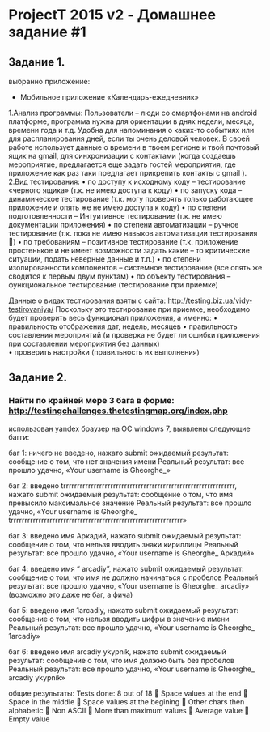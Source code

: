 # ProjectT 2015 v2 - Домашнее задание #1
## Задание 1.
выбранно приложение:
- Мобильное приложение «Календарь-ежедневник»

1.Анализ программы: 
	Пользователи – люди со смартфонами на android платформе, программа нужна для ориентации в днях недели, месяца, времени года и т.д. Удобна для напоминания о каких-то событиях или для распланирования дней, если ты очень деловой человек. В своей работе использует данные о времени в твоем регионе и твой почтовый ящик на gmail, для синхронизации с контактами (когда создаешь мероприятие, предлагается еще задать гостей мероприятия, где приложение как раз таки предлагает прикрепить контакты с gmail ).
2.Вид тестирования:
•	по доступу к исходному коду – тестирование «черного ящика» (т.к. не имею доступа к коду)
•	по запуску кода – динамическое тестирование (т.к. могу проверять только работающее приложение и опять же не имею доступа к коду)
•	по степени подготовленности – Интуитивное тестирование (т.к. не имею документации приложения)
•	по степени автоматизации – ручное тестирование (т.к. пока не имею навыков автоматизации тестирования )
•	по требованиям – позитивное тестирование (т.к. приложение простенькое и не имеет возможности задать какие – то критические ситуации, подать неверные данные и т.п.)
•	по степени изолированности компонентов – системное тестирование (все опять же сводится к первым двум пунктам)
•	по объекту тестирования – функциональное тестирование (тестирование при приемке)

Данные о видах тестирования взяты с сайта: http://testing.biz.ua/vidy-testirovaniya/
Поскольку это тестирование при приемке, необходимо будет проверить весь функционал приложения, а именно:
•	правильность отображения дат, недель, месяцев
•	правильность составления мероприятий (и проверка не будет ли ошибки приложения при составлении мероприятия без данных)	
•	проверить настройки (правильность их выполнения)





## Задание 2.

### Найти по крайней мере 3 бага в форме: http://testingchallenges.thetestingmap.org/index.php


использован yandex браузер на ОС windows 7, выявлены следующие багги:

баг 1:
ничего не введено, нажато submit
ожидаемый результат: сообщение о том, что нет значения имени
Реальный результат: все прошло удачно, «Your username is Gheorghe_»

баг 2:
введено trrrrrrrrrrrrrrrrrrrrrrrrrrrrrrrrrrrrrrrrrrrrrrrrrrrrrrrrrrrrrr, нажато submit
ожидаемый результат: сообщение о том, что имя превысило максимальное значение
Реальный результат: все прошло удачно, «Your username is Gheorghe_ trrrrrrrrrrrrrrrrrrrrrrrrrrrrrrrrrrrrrrrrrrrrrrrrrrrrrrrrrrrrrr»

баг 3:
введено имя Аркадий, нажато submit
ожидаемый результат: сообщение о том, что нельзя вводить знаки кириллицы
Реальный результат: все прошло удачно, «Your username is Gheorghe_ Аркадий»

баг 4:
введено имя “            arcadiy”, нажато submit
ожидаемый результат: сообщение о том, что имя не должно начинаться с пробелов
Реальный результат: все прошло удачно, «Your username is Gheorghe_ arcadiy»
(возможно это даже не баг, а фича)

баг 5:
введено имя 1arcadiy, нажато submit
ожидаемый результат: сообщение о том, что нельзя вводить цифры в значение имени
Реальный результат: все прошло удачно, «Your username is Gheorghe_ 1arcadiy»

баг 6:
введено имя arcadiy  ykypnik, нажато submit
ожидаемый результат: сообщение о том, что имя должно быть без пробелов
Реальный результат: все прошло удачно, «Your username is Gheorghe_ arcadiy  ykypnik»


общие результаты:
Tests done: 8 out of 18
	Space values at the end
	Space in the middle
	Space values at the begining
	Other chars then alphabetic
	Non ASCII
	More than maximum values
	Average value
	Empty value



